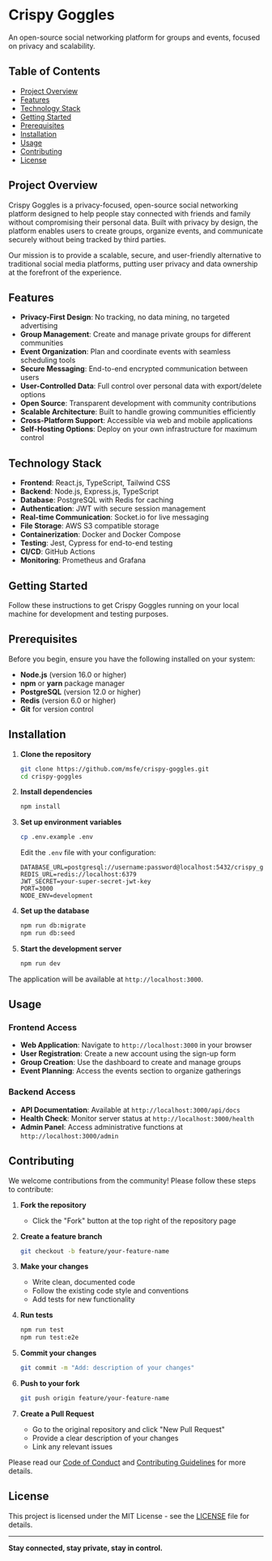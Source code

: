 # Crispy Goggles

An open-source social networking platform for groups and events, focused on privacy and scalability.

## Table of Contents

- [Project Overview](#project-overview)
- [Features](#features)
- [Technology Stack](#technology-stack)
- [Getting Started](#getting-started)
- [Prerequisites](#prerequisites)
- [Installation](#installation)
- [Usage](#usage)
- [Contributing](#contributing)
- [License](#license)

## Project Overview

Crispy Goggles is a privacy-focused, open-source social networking platform designed to help people stay connected with friends and family without compromising their personal data. Built with privacy by design, the platform enables users to create groups, organize events, and communicate securely without being tracked by third parties.

Our mission is to provide a scalable, secure, and user-friendly alternative to traditional social media platforms, putting user privacy and data ownership at the forefront of the experience.

## Features

- **Privacy-First Design**: No tracking, no data mining, no targeted advertising
- **Group Management**: Create and manage private groups for different communities
- **Event Organization**: Plan and coordinate events with seamless scheduling tools
- **Secure Messaging**: End-to-end encrypted communication between users
- **User-Controlled Data**: Full control over personal data with export/delete options
- **Open Source**: Transparent development with community contributions
- **Scalable Architecture**: Built to handle growing communities efficiently
- **Cross-Platform Support**: Accessible via web and mobile applications
- **Self-Hosting Options**: Deploy on your own infrastructure for maximum control

## Technology Stack

- **Frontend**: React.js, TypeScript, Tailwind CSS
- **Backend**: Node.js, Express.js, TypeScript
- **Database**: PostgreSQL with Redis for caching
- **Authentication**: JWT with secure session management
- **Real-time Communication**: Socket.io for live messaging
- **File Storage**: AWS S3 compatible storage
- **Containerization**: Docker and Docker Compose
- **Testing**: Jest, Cypress for end-to-end testing
- **CI/CD**: GitHub Actions
- **Monitoring**: Prometheus and Grafana

## Getting Started

Follow these instructions to get Crispy Goggles running on your local machine for development and testing purposes.

## Prerequisites

Before you begin, ensure you have the following installed on your system:

- **Node.js** (version 16.0 or higher)
- **npm** or **yarn** package manager
- **PostgreSQL** (version 12.0 or higher)
- **Redis** (version 6.0 or higher)
- **Git** for version control

## Installation

1. **Clone the repository**
   ```bash
   git clone https://github.com/msfe/crispy-goggles.git
   cd crispy-goggles
   ```

2. **Install dependencies**
   ```bash
   npm install
   ```

3. **Set up environment variables**
   ```bash
   cp .env.example .env
   ```
   Edit the `.env` file with your configuration:
   ```env
   DATABASE_URL=postgresql://username:password@localhost:5432/crispy_goggles
   REDIS_URL=redis://localhost:6379
   JWT_SECRET=your-super-secret-jwt-key
   PORT=3000
   NODE_ENV=development
   ```

4. **Set up the database**
   ```bash
   npm run db:migrate
   npm run db:seed
   ```

5. **Start the development server**
   ```bash
   npm run dev
   ```

The application will be available at `http://localhost:3000`.

## Usage

### Frontend Access

- **Web Application**: Navigate to `http://localhost:3000` in your browser
- **User Registration**: Create a new account using the sign-up form
- **Group Creation**: Use the dashboard to create and manage groups
- **Event Planning**: Access the events section to organize gatherings

### Backend Access

- **API Documentation**: Available at `http://localhost:3000/api/docs`
- **Health Check**: Monitor server status at `http://localhost:3000/health`
- **Admin Panel**: Access administrative functions at `http://localhost:3000/admin`

## Contributing

We welcome contributions from the community! Please follow these steps to contribute:

1. **Fork the repository**
   - Click the "Fork" button at the top right of the repository page

2. **Create a feature branch**
   ```bash
   git checkout -b feature/your-feature-name
   ```

3. **Make your changes**
   - Write clean, documented code
   - Follow the existing code style and conventions
   - Add tests for new functionality

4. **Run tests**
   ```bash
   npm run test
   npm run test:e2e
   ```

5. **Commit your changes**
   ```bash
   git commit -m "Add: description of your changes"
   ```

6. **Push to your fork**
   ```bash
   git push origin feature/your-feature-name
   ```

7. **Create a Pull Request**
   - Go to the original repository and click "New Pull Request"
   - Provide a clear description of your changes
   - Link any relevant issues

Please read our [Code of Conduct](CODE_OF_CONDUCT.md) and [Contributing Guidelines](CONTRIBUTING.md) for more details.

## License

This project is licensed under the MIT License - see the [LICENSE](LICENSE) file for details.

---

**Stay connected, stay private, stay in control.**

